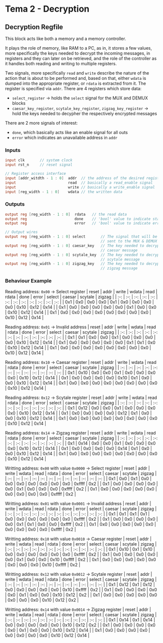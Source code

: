 # Tema 2 - Decryption


## Decryption Regfile
This block acts like both a memory and a memory controller.

It plays the role of memory, like RAM to a PC, as in, it stores a few values, more specifically the keys needed to decrypt the incoming messages, in registers and they can later on be retrieved, and the role of the controller as it handles both reading and writing to multiple registers.

Two signals, more specifically `read` and `write` describe the nature of the action that is about to be performed and, based on that, either `wdata` is dumped into the appropriate register, or `rdata` is extracted from it. The register is specified via `addr`.
There are 4 registers which store data:
- `select_register` -> holds the `select` signal for the MUX and DEMUX blocks
- `caesar_key_register`, `scytale_key_register`, `zigzag_key_register` -> hold the keys needed to decypher the respectively encrypted messages

There are 2 more signals of interest:
- `done`, which basically acts like an enable signal for all outs
- `error` which indicates an unavailable address in `addr`

### Inputs
``` verilog
input clk       // system clock
input rst_n     // reset signal

// Register access interface
input [addr_witdth - 1 : 0]  addr  // the address of the desired register
input                        read  // basically a read_enable signal
input                        write // basically a write_enable signal
input [reg_width - 1 : 0]    wdata // the written data
```
### Outputs
``` verilog
output reg [reg_width - 1 : 0]  rdata   // the read data
output reg                      done    // 'bool' value to indicate status
output reg                      error   // 'bool' value to indicate errors

// Output wires
output reg [reg_width - 1 : 0] select       // The signal that will be 
                                            // sent to the MUX & DEMUX blocks
output reg [reg_width - 1 : 0] caesar_key   // The key needed to decrypt the
                                            // caesar message
output reg [reg_width - 1 : 0] scytale_key  // The key needed to decrypt the
                                            // scytale message
output reg [reg_width - 1 : 0] zigzag_key   // The key needed to decrypt the
                                            // zigzag message
```
### Behaviour Example
Reading address: `0x00` -> Select register
| reset	| addr	| write	| wdata	| read	| rdata	| done	| error	| select	| caesar	| scytale	| zigzag	|
| :-:	| :-:	| :-:	| :-:	| :-:	| :-:	| :-:	| :-:	| :-:		| :-:		| :-:		| :-:		|
| 0x1	| 0x0	| 0x0	| 0x0	| 0x1	| 0x0	| 0x0	| 0x0	| 0x0		| 0x10		| 0x12		| 0x14		|
| 0x1	| 0x0	| 0x0	| 0x0	| 0x0	| 0x0	| 0x1	| 0x0	| 0x0		| 0x10		| 0x12		| 0x14		|
| 0x1	| 0x0	| 0x0	| 0x0	| 0x0	| 0x0	| 0x0	| 0x0	| 0x0		| 0x10		| 0x12		| 0x14		|

Reading address: `0x01` -> Invalid address
| reset	| addr	| write	| wdata	| read	| rdata	| done	| error	| select	| caesar	| scytale	| zigzag	|
| :-:	| :-:	| :-:	| :-:	| :-:	| :-:	| :-:	| :-:	| :-:		| :-:		| :-:		| :-:		|
| 0x1	| 0x1	| 0x0	| 0x0	| 0x1	| 0x0	| 0x0	| 0x0	| 0x0		| 0x10		| 0x12		| 0x14		|
| 0x1	| 0x0	| 0x0	| 0x0	| 0x0	| 0x0	| 0x1	| 0x1	| 0x0		| 0x10		| 0x12		| 0x14		|
| 0x1	| 0x0	| 0x0	| 0x0	| 0x0	| 0x0	| 0x0	| 0x0	| 0x0		| 0x10		| 0x12		| 0x14		|

Reading address: `0x10` -> Caesar register
| reset	| addr	| write	| wdata	| read	| rdata	| done	| error	| select	| caesar	| scytale	| zigzag	|
| :-:	| :-:	| :-:	| :-:	| :-:	| :-:	| :-:	| :-:	| :-:		| :-:		| :-:		| :-:		|
| 0x1	| 0x10	| 0x0	| 0x0	| 0x1	| 0x0	| 0x0	| 0x0	| 0x0		| 0x10		| 0x12		| 0x14		|
| 0x1	| 0x0	| 0x0	| 0x0	| 0x0	| 0x10	| 0x1	| 0x0	| 0x0		| 0x10		| 0x12		| 0x14		|
| 0x1	| 0x0	| 0x0	| 0x0	| 0x0	| 0x0	| 0x0	| 0x0	| 0x0		| 0x10		| 0x12		| 0x14		|

Reading address: `0x12` -> Scytale register
| reset	| addr	| write	| wdata	| read	| rdata	| done	| error	| select	| caesar	| scytale	| zigzag	|
| :-:	| :-:	| :-:	| :-:	| :-:	| :-:	| :-:	| :-:	| :-:		| :-:		| :-:		| :-:		|
| 0x1	| 0x12	| 0x0	| 0x0	| 0x1	| 0x0	| 0x0	| 0x0	| 0x0		| 0x10		| 0x12		| 0x14		|
| 0x1	| 0x0	| 0x0	| 0x0	| 0x0	| 0x12	| 0x1	| 0x0	| 0x0		| 0x10		| 0x12		| 0x14		|
| 0x1	| 0x0	| 0x0	| 0x0	| 0x0	| 0x0	| 0x0	| 0x0	| 0x0		| 0x10		| 0x12		| 0x14		|

Reading address: `0x14` -> Zigzag register
| reset	| addr	| write	| wdata	| read	| rdata	| done	| error	| select	| caesar	| scytale	| zigzag	|
| :-:	| :-:	| :-:	| :-:	| :-:	| :-:	| :-:	| :-:	| :-:		| :-:		| :-:		| :-:		|
| 0x1	| 0x14	| 0x0	| 0x0	| 0x1	| 0x0	| 0x0	| 0x0	| 0x0		| 0x10		| 0x12		| 0x14		|
| 0x1	| 0x0	| 0x0	| 0x0	| 0x0	| 0x14	| 0x1	| 0x0	| 0x0		| 0x10		| 0x12		| 0x14		|
| 0x1	| 0x0	| 0x0	| 0x0	| 0x0	| 0x0	| 0x0	| 0x0	| 0x0		| 0x10		| 0x12		| 0x14		|

Writting address: `0x00` with value `0x0000` -> Select register
| reset	| addr	| write	| wdata	| read	| rdata	| done	| error	| select	| caesar	| scytale	| zigzag	|
| :-:	| :-:	| :-:	| :-:	| :-:	| :-:	| :-:	| :-:	| :-:		| :-:		| :-:		| :-:		|
| 0x1	| 0x0	| 0x1	| 0x0	| 0x0	| 0x0	| 0x0	| 0x0	| 0x0		| 0x0		| 0xffff	| 0x2		|
| 0x1	| 0x0	| 0x0	| 0x0	| 0x0	| 0x0	| 0x1	| 0x0	| 0x0		| 0x0		| 0xffff	| 0x2		|
| 0x1	| 0x0	| 0x0	| 0x0	| 0x0	| 0x0	| 0x0	| 0x0	| 0x0		| 0x0		| 0xffff	| 0x2		|

Writting address: `0x01` with value `0x0001` -> Invalid address
| reset	| addr	| write	| wdata	| read	| rdata	| done	| error	| select	| caesar	| scytale	| zigzag	|
| :-:	| :-:	| :-:	| :-:	| :-:	| :-:	| :-:	| :-:	| :-:		| :-:		| :-:		| :-:		|
| 0x1	| 0x1	| 0x1	| 0x1	| 0x0	| 0x0	| 0x0	| 0x0	| 0x0		| 0x0		| 0xffff	| 0x2		|
| 0x1	| 0x0	| 0x0	| 0x0	| 0x0	| 0x0	| 0x1	| 0x1	| 0x0		| 0x0		| 0xffff	| 0x2		|
| 0x1	| 0x0	| 0x0	| 0x0	| 0x0	| 0x0	| 0x0	| 0x0	| 0x0		| 0x0		| 0xffff	| 0x2		|

Writting address: `0x10` with value `0x0010` -> Caesar register
| reset	| addr	| write	| wdata	| read	| rdata	| done	| error	| select	| caesar	| scytale	| zigzag	|
| :-:	| :-:	| :-:	| :-:	| :-:	| :-:	| :-:	| :-:	| :-:		| :-:		| :-:		| :-:		|
| 0x1	| 0x10	| 0x1	| 0x10	| 0x0	| 0x0	| 0x0	| 0x0	| 0x0		| 0x0		| 0xffff	| 0x2		|
| 0x1	| 0x0	| 0x0	| 0x0	| 0x0	| 0x0	| 0x1	| 0x0	| 0x0		| 0x10		| 0xffff	| 0x2		|
| 0x1	| 0x0	| 0x0	| 0x0	| 0x0	| 0x0	| 0x0	| 0x0	| 0x0		| 0x10		| 0xffff	| 0x2		|

Writting address: `0x12` with value `0x0012` -> Scytale register
| reset	| addr	| write	| wdata	| read	| rdata	| done	| error	| select	| caesar	| scytale	| zigzag	|
| :-:	| :-:	| :-:	| :-:	| :-:	| :-:	| :-:	| :-:	| :-:		| :-:		| :-:		| :-:		|
| 0x1	| 0x12	| 0x1	| 0x12	| 0x0	| 0x0	| 0x0	| 0x0	| 0x0		| 0x10		| 0xffff	| 0x2		|
| 0x1	| 0x0	| 0x0	| 0x0	| 0x0	| 0x0	| 0x1	| 0x0	| 0x0		| 0x10		| 0x12		| 0x2		|
| 0x1	| 0x0	| 0x0	| 0x0	| 0x0	| 0x0	| 0x0	| 0x0	| 0x0		| 0x10		| 0x12		| 0x2		|

Writting address: `0x14` with value `0x0014` -> Zigzag register
| reset	| addr	| write	| wdata	| read	| rdata	| done	| error	| select	| caesar	| scytale	| zigzag	|
| :-:	| :-:	| :-:	| :-:	| :-:	| :-:	| :-:	| :-:	| :-:		| :-:		| :-:		| :-:		|
| 0x1	| 0x14	| 0x1	| 0x14	| 0x0	| 0x0	| 0x0	| 0x0	| 0x0		| 0x10		| 0x12		| 0x2		|
| 0x1	| 0x0	| 0x0	| 0x0	| 0x0	| 0x0	| 0x1	| 0x0	| 0x0		| 0x10		| 0x12		| 0x14		|
| 0x1	| 0x0	| 0x0	| 0x0	| 0x0	| 0x0	| 0x0	| 0x0	| 0x0		| 0x10		| 0x12		| 0x14		|
